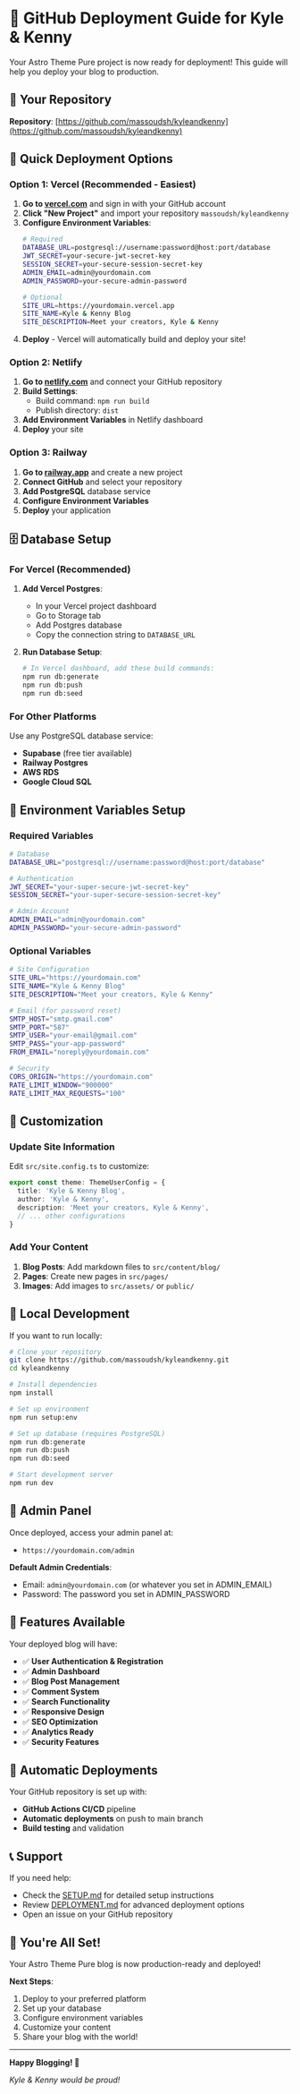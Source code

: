 # 🚀 GitHub Deployment Guide for Kyle & Kenny

Your Astro Theme Pure project is now ready for deployment! This guide will help you deploy your blog to production.

## 📍 Your Repository

**Repository**: [https://github.com/massoudsh/kyleandkenny](https://github.com/massoudsh/kyleandkenny)

## 🎯 Quick Deployment Options

### Option 1: Vercel (Recommended - Easiest)

1. **Go to [vercel.com](https://vercel.com)** and sign in with your GitHub account
2. **Click "New Project"** and import your repository `massoudsh/kyleandkenny`
3. **Configure Environment Variables**:
   ```bash
   # Required
   DATABASE_URL=postgresql://username:password@host:port/database
   JWT_SECRET=your-secure-jwt-secret-key
   SESSION_SECRET=your-secure-session-secret-key
   ADMIN_EMAIL=admin@yourdomain.com
   ADMIN_PASSWORD=your-secure-admin-password
   
   # Optional
   SITE_URL=https://yourdomain.vercel.app
   SITE_NAME=Kyle & Kenny Blog
   SITE_DESCRIPTION=Meet your creators, Kyle & Kenny
   ```
4. **Deploy** - Vercel will automatically build and deploy your site!

### Option 2: Netlify

1. **Go to [netlify.com](https://netlify.com)** and connect your GitHub repository
2. **Build Settings**:
   - Build command: `npm run build`
   - Publish directory: `dist`
3. **Add Environment Variables** in Netlify dashboard
4. **Deploy** your site

### Option 3: Railway

1. **Go to [railway.app](https://railway.app)** and create a new project
2. **Connect GitHub** and select your repository
3. **Add PostgreSQL** database service
4. **Configure Environment Variables**
5. **Deploy** your application

## 🗄️ Database Setup

### For Vercel (Recommended)

1. **Add Vercel Postgres**:
   - In your Vercel project dashboard
   - Go to Storage tab
   - Add Postgres database
   - Copy the connection string to `DATABASE_URL`

2. **Run Database Setup**:
   ```bash
   # In Vercel dashboard, add these build commands:
   npm run db:generate
   npm run db:push
   npm run db:seed
   ```

### For Other Platforms

Use any PostgreSQL database service:
- **Supabase** (free tier available)
- **Railway Postgres**
- **AWS RDS**
- **Google Cloud SQL**

## 🔐 Environment Variables Setup

### Required Variables

```bash
# Database
DATABASE_URL="postgresql://username:password@host:port/database"

# Authentication
JWT_SECRET="your-super-secure-jwt-secret-key"
SESSION_SECRET="your-super-secure-session-secret-key"

# Admin Account
ADMIN_EMAIL="admin@yourdomain.com"
ADMIN_PASSWORD="your-secure-admin-password"
```

### Optional Variables

```bash
# Site Configuration
SITE_URL="https://yourdomain.com"
SITE_NAME="Kyle & Kenny Blog"
SITE_DESCRIPTION="Meet your creators, Kyle & Kenny"

# Email (for password reset)
SMTP_HOST="smtp.gmail.com"
SMTP_PORT="587"
SMTP_USER="your-email@gmail.com"
SMTP_PASS="your-app-password"
FROM_EMAIL="noreply@yourdomain.com"

# Security
CORS_ORIGIN="https://yourdomain.com"
RATE_LIMIT_WINDOW="900000"
RATE_LIMIT_MAX_REQUESTS="100"
```

## 🎨 Customization

### Update Site Information

Edit `src/site.config.ts` to customize:

```typescript
export const theme: ThemeUserConfig = {
  title: 'Kyle & Kenny Blog',
  author: 'Kyle & Kenny',
  description: 'Meet your creators, Kyle & Kenny',
  // ... other configurations
}
```

### Add Your Content

1. **Blog Posts**: Add markdown files to `src/content/blog/`
2. **Pages**: Create new pages in `src/pages/`
3. **Images**: Add images to `src/assets/` or `public/`

## 🔧 Local Development

If you want to run locally:

```bash
# Clone your repository
git clone https://github.com/massoudsh/kyleandkenny.git
cd kyleandkenny

# Install dependencies
npm install

# Set up environment
npm run setup:env

# Set up database (requires PostgreSQL)
npm run db:generate
npm run db:push
npm run db:seed

# Start development server
npm run dev
```

## 📱 Admin Panel

Once deployed, access your admin panel at:
- `https://yourdomain.com/admin`

**Default Admin Credentials**:
- Email: `admin@yourdomain.com` (or whatever you set in ADMIN_EMAIL)
- Password: The password you set in ADMIN_PASSWORD

## 🎯 Features Available

Your deployed blog will have:

- ✅ **User Authentication & Registration**
- ✅ **Admin Dashboard**
- ✅ **Blog Post Management**
- ✅ **Comment System**
- ✅ **Search Functionality**
- ✅ **Responsive Design**
- ✅ **SEO Optimization**
- ✅ **Analytics Ready**
- ✅ **Security Features**

## 🔄 Automatic Deployments

Your GitHub repository is set up with:
- **GitHub Actions CI/CD** pipeline
- **Automatic deployments** on push to main branch
- **Build testing** and validation

## 📞 Support

If you need help:
- Check the [SETUP.md](./SETUP.md) for detailed setup instructions
- Review [DEPLOYMENT.md](./DEPLOYMENT.md) for advanced deployment options
- Open an issue on your GitHub repository

## 🎉 You're All Set!

Your Astro Theme Pure blog is now production-ready and deployed! 

**Next Steps**:
1. Deploy to your preferred platform
2. Set up your database
3. Configure environment variables
4. Customize your content
5. Share your blog with the world!

---

**Happy Blogging! 🚀**

*Kyle & Kenny would be proud!*
